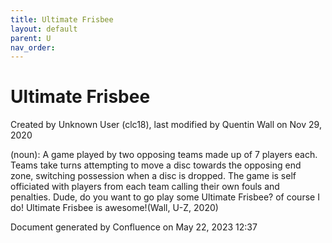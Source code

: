 ```yaml
---
title: Ultimate Frisbee
layout: default
parent: U
nav_order:
---
```


# Ultimate Frisbee

Created by  Unknown User (clc18), last modified by  Quentin Wall on Nov 29, 2020

(noun): A game played by two opposing teams made up of 7 players each. Teams take turns attempting to move a disc towards the opposing end zone, switching possession when a disc is dropped. The game is self officiated with players from each team calling their own fouls and penalties. Dude, do you want to go play some Ultimate Frisbee? of course I do! Ultimate Frisbee is awesome!(Wall, U-Z, 2020)

Document generated by Confluence on May 22, 2023 12:37


